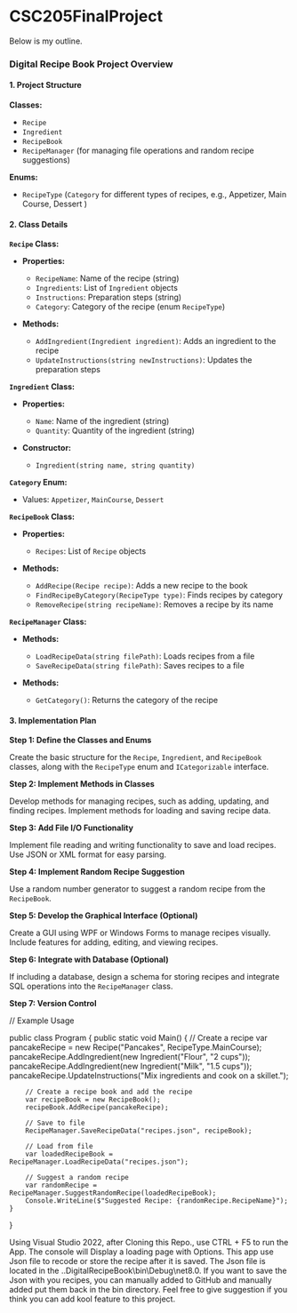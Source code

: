 # CSC205FinalProject

Below is my outline.

### **Digital Recipe Book Project Overview**

#### **1. Project Structure**

**Classes:**
- `Recipe`
- `Ingredient`
- `RecipeBook`
- `RecipeManager` (for managing file operations and random recipe suggestions)

**Enums:**
- `RecipeType` (`Category` for different types of recipes, e.g., Appetizer, Main Course, Dessert ) 

#### **2. Class Details**

**`Recipe` Class:**
- **Properties:**
  - `RecipeName`: Name of the recipe (string)
  - `Ingredients`: List of `Ingredient` objects
  - `Instructions`: Preparation steps (string)
  - `Category`: Category of the recipe (enum `RecipeType`)

- **Methods:**
  - `AddIngredient(Ingredient ingredient)`: Adds an ingredient to the recipe
  - `UpdateInstructions(string newInstructions)`: Updates the preparation steps

**`Ingredient` Class:**
- **Properties:**
  - `Name`: Name of the ingredient (string)
  - `Quantity`: Quantity of the ingredient (string)

- **Constructor:**
  - `Ingredient(string name, string quantity)`

**`Category` Enum:**
- Values: `Appetizer`, `MainCourse`, `Dessert`

**`RecipeBook` Class:**
- **Properties:**
  - `Recipes`: List of `Recipe` objects

- **Methods:**
  - `AddRecipe(Recipe recipe)`: Adds a new recipe to the book
  - `FindRecipeByCategory(RecipeType type)`: Finds recipes by category
  - `RemoveRecipe(string recipeName)`: Removes a recipe by its name

**`RecipeManager` Class:**
- **Methods:**
  - `LoadRecipeData(string filePath)`: Loads recipes from a file
  - `SaveRecipeData(string filePath)`: Saves recipes to a file

- **Methods:**
  - `GetCategory()`: Returns the category of the recipe

#### **3. Implementation Plan**

**Step 1: Define the Classes and Enums**

Create the basic structure for the `Recipe`, `Ingredient`, and `RecipeBook` classes, along with the `RecipeType` enum and `ICategorizable` interface.

**Step 2: Implement Methods in Classes**

Develop methods for managing recipes, such as adding, updating, and finding recipes. Implement methods for loading and saving recipe data.

**Step 3: Add File I/O Functionality**

Implement file reading and writing functionality to save and load recipes. Use JSON or XML format for easy parsing.

**Step 4: Implement Random Recipe Suggestion**

Use a random number generator to suggest a random recipe from the `RecipeBook`.

**Step 5: Develop the Graphical Interface (Optional)**

Create a GUI using WPF or Windows Forms to manage recipes visually. Include features for adding, editing, and viewing recipes.

**Step 6: Integrate with Database (Optional)**

If including a database, design a schema for storing recipes and integrate SQL operations into the `RecipeManager` class.

**Step 7: Version Control**

// Example Usage

public class Program
{
    public static void Main()
    {
        // Create a recipe
        var pancakeRecipe = new Recipe("Pancakes", RecipeType.MainCourse);
        pancakeRecipe.AddIngredient(new Ingredient("Flour", "2 cups"));
        pancakeRecipe.AddIngredient(new Ingredient("Milk", "1.5 cups"));
        pancakeRecipe.UpdateInstructions("Mix ingredients and cook on a skillet.");

        // Create a recipe book and add the recipe
        var recipeBook = new RecipeBook();
        recipeBook.AddRecipe(pancakeRecipe);

        // Save to file
        RecipeManager.SaveRecipeData("recipes.json", recipeBook);

        // Load from file
        var loadedRecipeBook = RecipeManager.LoadRecipeData("recipes.json");

        // Suggest a random recipe
        var randomRecipe = RecipeManager.SuggestRandomRecipe(loadedRecipeBook);
        Console.WriteLine($"Suggested Recipe: {randomRecipe.RecipeName}");
    }
}

Using Visual Studio 2022, after Cloning this Repo., use CTRL + F5 to run the App.
The console will Display a loading page with Options. This app use Json file to recode or store the recipe after it is saved. The Json file is located in the ..DigitalRecipeBook\bin\Debug\net8.0\. If you want to save the Json with you recipes, you can manually added to GitHub and manually added put them back in the bin directory. Feel free to give suggestion if you think you can add kool feature to this project.
